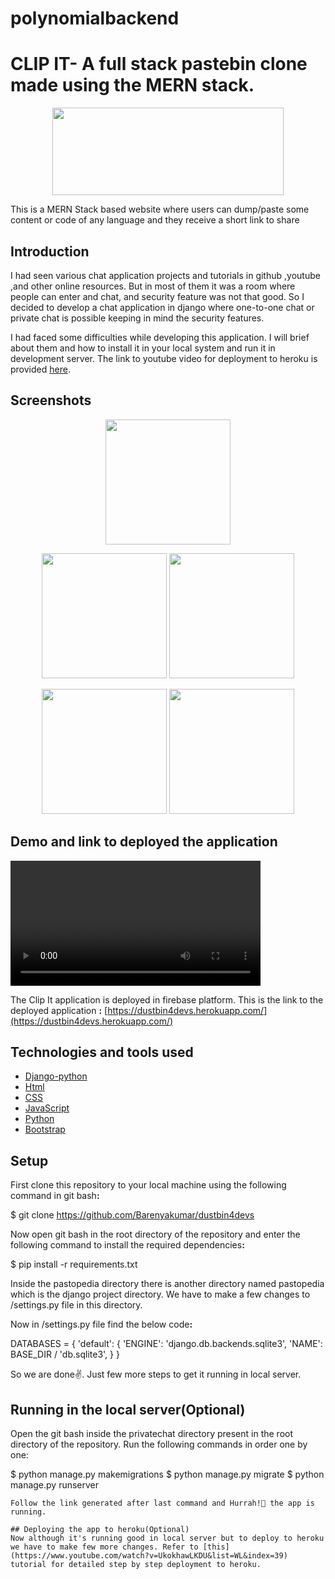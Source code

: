 ﻿# polynomialbackend
# CLIP IT- A full stack pastebin clone made using the MERN stack.

<p align="center">
  <img width="370" height="140" src="https://i.ibb.co/4tCDdCN/11.jpg">
</p>

This is a MERN Stack based website where users can dump/paste some content or code of any language and they receive a short link to share

## Introduction
I had seen various chat application projects and tutorials in github ,youtube ,and other online resources. But in most of them it was a room where people can enter and chat, and security feature was not that good. So I decided to develop a chat application in django where one-to-one chat or private chat is possible keeping in mind the security features.

I had faced some difficulties while developing this application. I will brief about them and how to install it in your local system and run it in development server. The link to youtube video for deployment to heroku is provided [here](https://www.youtube.com/watch?v=UkokhawLKDU&list=WL&index=39).

## Screenshots
<p float="left" align="center">
  <img src="https://i.ibb.co/4tCDdCN/11.jpg />
  <img src="https://i.ibb.co/Np5hS1b/12.jpg" width="200" /> 
</p>
<p float="left" align="center">
  <img src="https://i.ibb.co/ZmYVpxC/13.jpg" width="200" />
  <img src="https://i.ibb.co/7kMv77w/14.jpg" width="200" /> 
</p>
<p float="left" align="center">
  <img src="https://i.ibb.co/RBbXnZK/image.png" width="200" />
  <img src="https://i.ibb.co/5knDgNX/image.png" width="200" /> 
</p>


## Demo and link to deployed the application
<video width="400" controls>
    <source src="./pastopedia/static/video.mp4" type="video/mp4">
</video>



The Clip It application is deployed in firebase platform. This is the link to the deployed application <b>:</b>
 [https://dustbin4devs.herokuapp.com/](https://dustbin4devs.herokuapp.com/)


 
## Technologies and tools used
* [Django-python](https://www.djangoproject.com/)
* [Html](https://www.w3schools.com/html/)
* [CSS](https://www.w3schools.com/Css/)
* [JavaScript](https://www.w3schools.com/js/DEFAULT.asp)
* [Python](https://www.python.org/doc/)
* [Bootstrap](https://getbootstrap.com/)



## Setup
First clone this repository to your local machine using the following command in git bash<b>:</b>

$ git clone https://github.com/Barenyakumar/dustbin4devs

Now open git bash in the root directory of the repository and enter the following command to install the required dependencies<b>:</b>

$ pip install -r requirements.txt
 
Inside the pastopedia directory there is another directory named pastopedia which is the django project directory. We have to make a few changes to /settings.py file in this directory.



Now in /settings.py file find the below code<b>:</b>

DATABASES = {
    'default': {
        'ENGINE': 'django.db.backends.sqlite3',
        'NAME': BASE_DIR / 'db.sqlite3',
    }
}


So we are done✌. Just few more steps to get it running in local server.

## Running in the local server(Optional)
Open the git bash inside the privatechat directory present in the root directory of the repository.
Run the following commands in order one by one:

$ python manage.py makemigrations
$ python manage.py migrate
$ python manage.py runserver
```
Follow the link generated after last command and Hurrah!🎉 the app is running.

## Deploying the app to heroku(Optional)
Now although it's running good in local server but to deploy to heroku we have to make few more changes. Refer to [this](https://www.youtube.com/watch?v=UkokhawLKDU&list=WL&index=39) tutorial for detailed step by step deployment to heroku.

